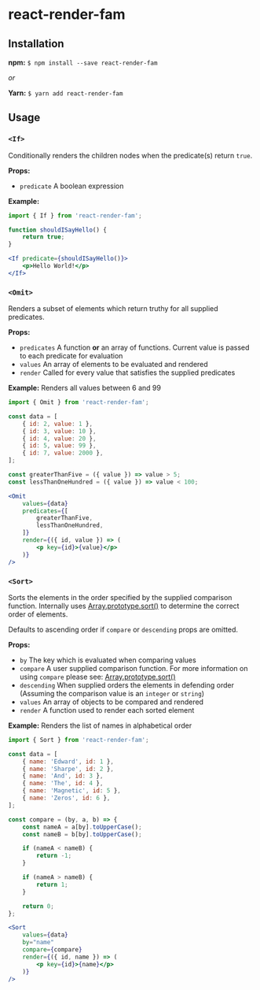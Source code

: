 # react-render-fam

## Installation

**npm:** `$ npm install --save react-render-fam`

_or_

**Yarn:** `$ yarn add react-render-fam`

## Usage

### `<If> `

Conditionally renders the children nodes when the predicate(s) return `true`.

**Props:**

- `predicate` A boolean expression

**Example:**

```jsx
import { If } from 'react-render-fam';

function shouldISayHello() {
    return true;
}

<If predicate={shouldISayHello()}>
    <p>Hello World!</p>
</If>
```

### `<Omit>`

Renders a subset of elements which return truthy for all supplied predicates.

**Props:**

- `predicates` A function **or** an array of functions. Current value is passed to each predicate for evaluation
- `values` An array of elements to be evaluated and rendered
- `render` Called for every value that satisfies the supplied predicates

**Example:** Renders all values between 6 and 99

```jsx
import { Omit } from 'react-render-fam';

const data = [
    { id: 2, value: 1 },
    { id: 3, value: 10 },
    { id: 4, value: 20 },
    { id: 5, value: 99 },
    { id: 7, value: 2000 },
];

const greaterThanFive = ({ value }) => value > 5;
const lessThanOneHundred = ({ value }) => value < 100;

<Omit
    values={data}
    predicates={[
        greaterThanFive,
        lessThanOneHundred,
    ]}
    render={({ id, value }) => (
        <p key={id}>{value}</p>
    )}
/>

```

### `<Sort>`

Sorts the elements in the order specified by the supplied comparison function. Internally uses [Array.prototype.sort()](https://developer.mozilla.org/en-US/docs/Web/JavaScript/Reference/Global_Objects/Array/sort) to determine the correct order of elements.

Defaults to ascending order if `compare` or `descending` props are omitted.

**Props:**

- `by` The key which is evaluated when comparing values
- `compare` A user supplied comparison function. For more information on using `compare` please see: [Array.prototype.sort()](https://developer.mozilla.org/en-US/docs/Web/JavaScript/Reference/Global_Objects/Array/sort)
- `descending` When supplied orders the elements in defending order (Assuming the comparison value is an `integer` or `string`)
- `values` An array of objects to be compared and rendered
- `render` A function used to render each sorted element  

**Example:** Renders the list of names in alphabetical order

```jsx
import { Sort } from 'react-render-fam';

const data = [
    { name: 'Edward', id: 1 },
    { name: 'Sharpe', id: 2 },
    { name: 'And', id: 3 },
    { name: 'The', id: 4 },
    { name: 'Magnetic', id: 5 },
    { name: 'Zeros', id: 6 },
];

const compare = (by, a, b) => {
    const nameA = a[by].toUpperCase();
    const nameB = b[by].toUpperCase();

    if (nameA < nameB) {
        return -1;
    }

    if (nameA > nameB) {
        return 1;
    }

    return 0;
};

<Sort
    values={data}
    by="name"
    compare={compare}
    render={({ id, name }) => (
        <p key={id}>{name}</p>
    )}
/>

```
